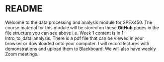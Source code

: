 # README
Welcome to the data processing and analysis module for SPEX450. The course material for this module will be stored on these **GitHub** pages in the file structure you can see above i.e. Week 1 content is in 1-Intro\_to\_data\_analysis. There is a pdf file that can be viewed in your browser or downloaded onto your computer. I will record lectures with demonstrations and upload them to Blackboard. We will also have weekly Zoom meetings.